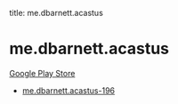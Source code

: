 title: me.dbarnett.acastus
# me.dbarnett.acastus


[Google Play Store](https://play.google.com/store/apps/details?id=me.dbarnett.acastus)


* [me.dbarnett.acastus-196](./me.dbarnett.acastus-196/)